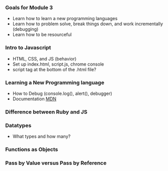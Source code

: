### Goals for Module 3
- Learn how to learn a new programming languages
- Learn how to problem solve, break things down, and work incrementally (debugging)
- Learn how to be resourceful

### Intro to Javascript
- HTML, CSS, and JS (behavior)
- Set up index.html, script.js, chrome console
- script tag at the bottom of the .html file?

### Learning a New Programming language
- How to Debug (console.log(), alert(), debugger)
- Documentation [MDN]((https://developer.mozilla.org/en-US/))

### Difference between Ruby and JS


### Datatypes
- What types and how many?


### Functions as Objects


### Pass by Value versus Pass by Reference
